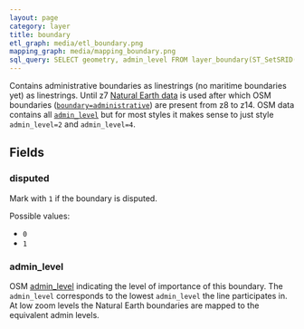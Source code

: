 ```yaml
---
layout: page
category: layer
title: boundary
etl_graph: media/etl_boundary.png
mapping_graph: media/mapping_boundary.png
sql_query: SELECT geometry, admin_level FROM layer_boundary(ST_SetSRID('BOX3D(-20037508.34 -20037508.34, 20037508.34 20037508.34)'::box3d, 3857 ), 14)
---
```

Contains administrative boundaries as linestrings (no maritime boundaries yet) as linestrings.
Until z7 [Natural Earth data](http://www.naturalearthdata.com/downloads/10m-cultural-vectors/10m-admin-0-countries/)
is used after which OSM boundaries ([`boundary=administrative`](http://wiki.openstreetmap.org/wiki/Tag:boundary%3Dadministrative)) are present from z8 to z14.
OSM data contains all [`admin_level`](http://wiki.openstreetmap.org/wiki/Tag:boundary%3Dadministrative#admin_level)
but for most styles it makes sense to just style `admin_level=2` and `admin_level=4`.

## Fields

### disputed

Mark with `1` if the boundary is disputed.

Possible values:

- `0`
- `1`

### admin_level

OSM [admin_level](http://wiki.openstreetmap.org/wiki/Tag:boundary%3Dadministrative#admin_level)
indicating the level of importance of this boundary.
The `admin_level` corresponds to the lowest `admin_level`
the line participates in.
At low zoom levels the Natural Earth boundaries are mapped to the equivalent admin levels.




